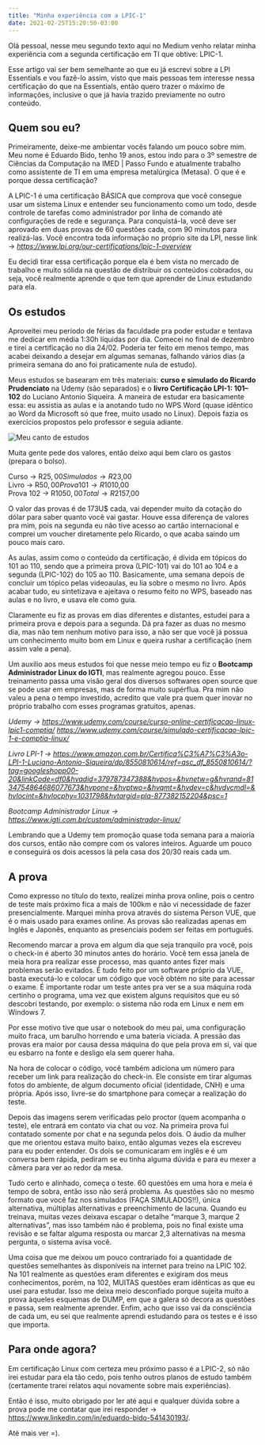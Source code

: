 ```yaml
---
title: "Minha experiência com a LPIC-1"
date: 2021-02-25T15:20:50-03:00
---
```


Olá pessoal, nesse meu segundo texto aqui no Medium venho relatar minha experiência com a segunda certificação em TI que obtive: LPIC-1.

Esse artigo vai ser bem semelhante ao que eu já escrevi sobre a LPI Essentials e vou fazê-lo assim, visto que mais pessoas tem interesse nessa certificação do que na Essentials, então quero trazer o máximo de informações, inclusive o que já havia trazido previamente no outro conteúdo.

## Quem sou eu?

Primeiramente, deixe-me ambientar vocês falando um pouco sobre mim. Meu nome é Eduardo Bido, tenho 19 anos, estou indo para o 3º semestre de Ciências da Computação na IMED | Passo Fundo e atualmente trabalho como assistente de TI em uma empresa metalúrgica (Metasa).
O que é e porque dessa certificação?

A LPIC-1 é uma certificação BÁSICA que comprova que você consegue usar um sistema Linux e entender seu funcionamento como um todo, desde controle de tarefas como administrador por linha de comando até configurações de rede e segurança. Para conquistá-la, você deve ser aprovado em duas provas de 60 questões cada, com 90 minutos para realizá-las. Você encontra toda informação no próprio site da LPI, nesse link → *https://www.lpi.org/our-certifications/lpic-1-overview*

Eu decidi tirar essa certificação porque ela é bem vista no mercado de trabalho e muito sólida na questão de distribuir os conteúdos cobrados, ou seja, você realmente aprende o que tem que aprender de Linux estudando para ela.

## Os estudos

Aproveitei meu período de férias da faculdade pra poder estudar e tentava me dedicar em média 1:30h líquidas por dia. Comecei no final de dezembro e tirei a certificação no dia 24/02. Poderia ter feito em menos tempo, mas acabei deixando a desejar em algumas semanas, falhando vários dias (a primeira semana do ano foi praticamente nula de estudo).

Meus estudos se basearam em três materiais: **curso e simulado do Ricardo Prudenciato** na Udemy (são separados) e o **livro Certificação LPI-1: 101–102** do Luciano Antonio Siqueira. A maneira de estudar era basicamente essa: eu assistia as aulas e ia anotando tudo no WPS Word (quase idêntico ao Word da Microsoft só que free, muito usado no Linux). Depois fazia os exercícios propostos pelo professor e seguia adiante.

![Meu canto de estudos](/pc-lpi.jpeg "Meu canto de estudos")

Muita gente pede dos valores, então deixo aqui bem claro os gastos (prepara o bolso).

Curso → R$25,00  
Simulados → R$23,00  
Livro → R$50,00  
Prova 101 → R$1010,00  
Prova 102 → R$1050,00  
Total → R$2157,00  

O valor das provas é de 173U$ cada, vai depender muito da cotação do dólar para saber quanto você vai gastar. Houve essa diferença de valores pra mim, pois na segunda eu não tive acesso ao cartão internacional e comprei um voucher diretamente pelo Ricardo, o que acaba saindo um pouco mais caro.

As aulas, assim como o conteúdo da certificação, é dívida em tópicos do 101 ao 110, sendo que a primeira prova (LPIC-101) vai do 101 ao 104 e a segunda (LPIC-102) do 105 ao 110. Basicamente, uma semana depois de concluir um tópico pelas videoaulas, eu lia sobre o mesmo no livro. Após acabar tudo, eu sintetizava e ajeitava o resumo feito no WPS, baseado nas aulas e no livro, e usava ele como guia.

Claramente eu fiz as provas em dias diferentes e distantes, estudei para a primeira prova e depois para a segunda. Dá pra fazer as duas no mesmo dia, mas não tem nenhum motivo para isso, a não ser que você já possua um conhecimento muito bom em Linux e queira rushar a certificação (nem assim vale a pena).

Um auxilio aos meus estudos foi que nesse meio tempo eu fiz o **Bootcamp Administrador Linux do IGTI**, mas realmente agregou pouco. Esse treinamento passa uma visão geral dos diversos softwares open source que se pode usar em empresas, mas de forma muito supérflua. Pra mim não valeu a pena o tempo investido, acredito que vale pra quem quer inovar no próprio trabalho com esses programas gratuitos, apenas.

*Udemy → https://www.udemy.com/course/curso-online-certificacao-linux-lpic1-comptia/*
*https://www.udemy.com/course/simulado-certificacao-lpic-1-e-comptia-linux/*

*Livro LPI-1 → https://www.amazon.com.br/Certifica%C3%A7%C3%A3o-LPI-1-Luciano-Antonio-Siqueira/dp/8550810614/ref=asc_df_8550810614/?tag=googleshopp00-20&linkCode=df0&hvadid=379787347388&hvpos=&hvnetw=g&hvrand=8134754864686077673&hvpone=&hvptwo=&hvqmt=&hvdev=c&hvdvcmdl=&hvlocint=&hvlocphy=1031798&hvtargid=pla-877382152204&psc=1*

*Bootcamp Administrador Linux → https://www.igti.com.br/custom/administrador-linux/*

Lembrando que a Udemy tem promoção quase toda semana para a maioria dos cursos, então não compre com os valores inteiros. Aguarde um pouco e conseguirá os dois acessos lá pela casa dos 20/30 reais cada um.

## A prova

Como expresso no título do texto, realizei minha prova online, pois o centro de teste mais próximo fica a mais de 100km e não vi necessidade de fazer presencialmente. Marquei minha prova através do sistema Person VUE, que é o mais usado para exames online. As provas são realizadas apenas em Inglês e Japonês, enquanto as presenciais podem ser feitas em português.

Recomendo marcar a prova em algum dia que seja tranquilo pra você, pois o check-in é aberto 30 minutos antes do horário. Você tem essa janela de meia hora pra realizar esse processo, mas quanto antes fizer mais problemas serão evitados. É tudo feito por um software próprio da VUE, basta executá-lo e colocar um código que você obtém no site para acessar o exame. É importante rodar um teste antes pra ver se a sua máquina roda certinho o programa, uma vez que existem alguns requisitos que eu só descobri testando, por exemplo: o sistema não roda em Linux e nem em Windows 7.

Por esse motivo tive que usar o notebook do meu pai, uma configuração muito fraca, um barulho horrendo e uma bateria viciada. A pressão das provas era maior por causa dessa máquina do que pela prova em si, vai que eu esbarro na fonte e desligo ela sem querer haha.

Na hora de colocar o código, você também adiciona um número para receber um link para realização do check-in. Ele consiste em tirar algumas fotos do ambiente, de algum documento oficial (identidade, CNH) e uma própria. Após isso, livre-se do smartphone para começar a realização do teste.

Depois das imagens serem verificadas pelo proctor (quem acompanha o teste), ele entrará em contato via chat ou voz. Na primeira prova fui contatado somente por chat e na segunda pelos dois. O áudio da mulher que me orientou estava muito baixo, então algumas vezes ela escreveu para eu poder entender. Os dois se comunicaram em inglês e é um conversa bem rápida, pediram se eu tinha alguma dúvida e para eu mexer a câmera para ver ao redor da mesa.

Tudo certo e alinhado, começa o teste. 60 questões em uma hora e meia é tempo de sobra, então isso não será problema. As questões são no mesmo formato que você faz nos simulados (FAÇA SIMULADOS!!), única alternativa, múltiplas alternativas e preenchimento de lacuna. Quando eu treinava, muitas vezes deixava escapar o detalhe “marque 3, marque 2 alternativas”, mas isso também não é problema, pois no final existe uma revisão e se faltar alguma resposta ou marcar 2,3 alternativas na mesma pergunta, o sistema avisa você.

Uma coisa que me deixou um pouco contrariado foi a quantidade de questões semelhantes às disponíveis na internet para treino na LPIC 102. Na 101 realmente as questões eram diferentes e exigiram dos meus conhecimentos, porém, na 102, MUITAS questões eram idênticas as que eu usei para estudar. Isso me deixa meio desconfiado porque sujeita muito a prova àqueles esquemas de DUMP, em que a galera só decora as questões e passa, sem realmente aprender. Enfim, acho que isso vai da consciência de cada um, eu sei que realmente aprendi estudando para os testes e é isso que importa.

## Para onde agora?

Em certificação Linux com certeza meu próximo passo é a LPIC-2, só não irei estudar para ela tão cedo, pois tenho outros planos de estudo também (certamente trarei relatos aqui novamente sobre mais experiências).

Então é isso, muito obrigado por ler até aqui e qualquer dúvida sobre a prova pode me contatar que irei responder → https://www.linkedin.com/in/eduardo-bido-541430193/.

Até mais ver =).